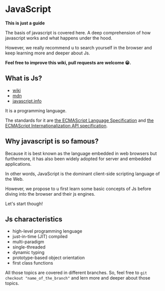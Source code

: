 # JavaScript

**This is just a guide**

The basis of javascript is covered here. A deep comprehension of how javascript works and what happens under the hood.

However, we really recommend u to search yourself in the browser and keep learning more and deeper about Js.

**Feel free to improve this wiki, pull requests are welcome 😀.**

## What is Js?

* [wiki](https://en.wikipedia.org/wiki/JavaScript)
* [mdn](https://developer.mozilla.org/en-US/docs/Web/JavaScript)
* [javascript.info](https://javascript.info/intro)

It is a programming language.

The standards for it are [the ECMAScript Language Specification](https://tc39.es/ecma262/) and [the ECMAScript Internationalization API specification](https://tc39.es/ecma402/).

## Why javascript is so famous?

Because it is best known as the language embedded in web browsers but furthermore, it has also been widely adopted for server and embedded applications.

In other words, JavaScript is the dominant client-side scripting language of the Web.

However, we propose to u first learn some basic concepts of Js before diving into the browser and their js engines.

Let's start though!

## Js characteristics

* high-level programming lenguage
* just-in-time (JIT) compiled
* multi-paradigm
* single-threaded
* dynamic typing
* prototype-based object orientation
* first class functions

All those topics are covered in different branches. So, feel free to `git checkout "name_of_the_branch"` and lern more and deeper about those topics. 


